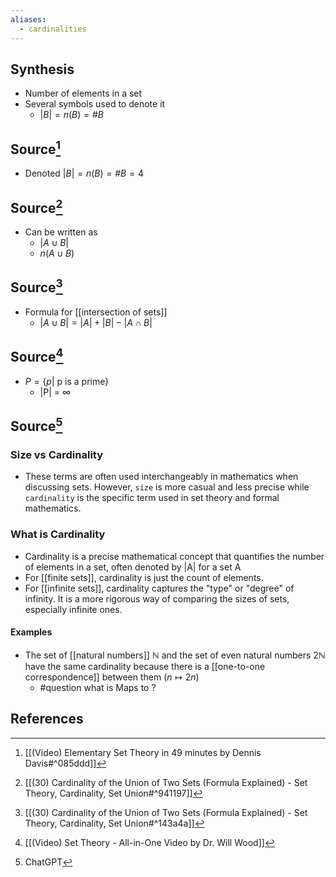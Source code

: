 ```yaml
---
aliases:
  - cardinalities
---
```

## Synthesis
- Number of elements in a set
- Several symbols used to denote it
	- $|B| = n(B) = \# B$
## Source[^1]
- Denoted $|B| = n(B) = \# B = 4$

## Source[^2]
- Can be written as
	- $|A \cup B|$
	- $n (A \cup B)$
## Source[^3]
- Formula for [[intersection of sets]]
	- $|A \cup B| = |A| + |B| - |A \cap B|$

## Source[^4]
- $P = \{p | \text{ p is a prime} \}$
	- |P| = $\infty$

## Source[^5]
### Size vs Cardinality
- These terms are often used interchangeably in mathematics when discussing sets. However, `size` is more casual and less precise while `cardinality` is the specific term used in set theory and formal mathematics. 
### What is Cardinality
- Cardinality is a precise mathematical concept that quantifies the number of elements in a set, often denoted by |A| for a set A
- For [[finite sets]], cardinality is just the count of elements.
- For [[infinite sets]], cardinality captures the "type" or "degree" of infinity. It is a more rigorous way of comparing the sizes of sets, especially infinite ones. 
#### Examples
- The set of [[natural numbers]] $\mathbb{N}$ and the set of even natural numbers $2\mathbb{N}$ have the same cardinality because there is a [[one-to-one correspondence]] between them $(n \mapsto 2n)$
	- #question what is Maps to ?
## References

[^1]: [[(Video) Elementary Set Theory in 49 minutes by Dennis Davis#^085ddd]]
[^2]: [[(30) Cardinality of the Union of Two Sets (Formula Explained) - Set Theory, Cardinality, Set Union#^941197]]
[^3]: [[(30) Cardinality of the Union of Two Sets (Formula Explained) - Set Theory, Cardinality, Set Union#^143a4a]]
[^4]: [[(Video) Set Theory - All-in-One Video by Dr. Will Wood]]
[^5]: ChatGPT